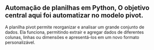 ## Automação de planilhas em Python, O objetivo central aqui foi automatizar no modelo pivot.

A planilha pivot permite reorganizar e analisar um grande conjunto de dados. 
Ela funciona, permitindo extrair e agregar dados de diferentes colunas, linhas ou dimensões
e apresentá-los em um novo formato personalizável.
